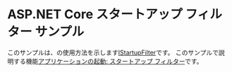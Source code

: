 # <a name="aspnet-core-startup-filter-sample"></a>ASP.NET Core スタートアップ フィルター サンプル

このサンプルは、の使用方法を示します[IStartupFilter](https://docs.microsoft.com/en-us/dotnet/api/microsoft.aspnetcore.hosting.istartupfilter)です。 このサンプルで説明する機能[アプリケーションの起動: スタートアップ フィルター](https://docs.microsoft.com/aspnet/core/fundamentals/startup#startup-filters)です。
